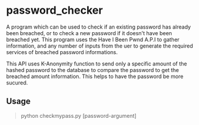 # password_checker

A program which can be used to check if an existing password has already been breached, or to check a new password if it doesn't have been breached yet.
This program uses the Have I Been Pwnd A.P.I to gather information, and any number of inputs from the uer to generate the required services of breached password informations.

This API uses K-Anonymity function to send only a specific amount of the hashed password to the database to compare the password to get the breached amount information. This helps to have the password be more sucured.

Usage
-----
> python checkmypass.py [password-argument]
